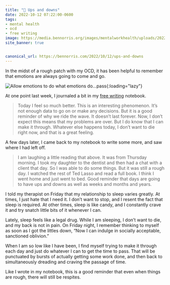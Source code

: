 ```yaml
---
title: "🧠 Ups and downs"
date: 2022-10-12 07:22:00-0600
tags:
- mental health
- ocd
- free writing
image: https://media.bennorris.org/images/mentalworkhealth/uploads/2022/what-emotions-do.jpg
site_banner: true


canonical_url: https://bennorris.com/2022/10/12/ups-and-downs
---
```


In the midst of a rough patch with my OCD, it has been helpful to remember that emotions are always going to come and go.

![Allow emotions to do what emotions do…pass](https://media.bennorris.org/images/mentalworkhealth/uploads/2022/what-emotions-do.jpg){:loading="lazy"}

At one point last week, I journaled a bit in my [free writing](https://bennorris.com/tags/free-writing/) notebook.

> Today I feel so much better. This is an interesting phenomenon. It’s not enough data to go on or make any decisions. But it is a good reminder of why we ride the wave. It doesn’t last forever. Now, I don’t expect this means that my problems are over. But I do know that I can make it through. Whatever else happens today, I don’t want to die right now, and that is a great feeling.

A few days later, I came back to my notebook to write some more, and saw where I had left off.

> I am laughing a little reading that above. It was from Thursday morning. I took my daughter to the dentist and then had a chat with a client that day. So I was able to do some things. But it was still a rough day. I watched the rest of Ted Lasso and read a full book. I think I went home and just went to bed. Good reminder that days are going to have ups and downs as well as weeks and months and years.

I told my therapist on Friday that my relationship to sleep varies greatly. At times, I just hate that I need it. I don’t want to stop, and I resent the fact that sleep is required. At other times, sleep is like candy, and I constantly crave it and try snatch little bits of it whenever I can.

Lately, sleep feels like a legal drug. While I am sleeping, I don’t want to die, and my back is not in pain. On Friday night, I remember thinking to myself as soon as I got the littles down, “Now I can indulge in socially acceptable, sanctioned oblivion.”

When I am so low like I have been, I find myself trying to make it through each day and just do whatever I can to get the time to pass. That will be punctuated by bursts of actually getting some work done, and then back to simultaneously dreading and craving the passage of time.

Like I wrote in my notebook, this is a good reminder that even when things are rough, there will still be respites.



